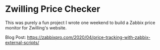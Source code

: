 # Zwilling Price Checker

This was purely a fun project I wrote one weekend to build a Zabbix price monitor for Zwilling's website.

Blog Post: https://zabbixpro.com/2020/04/price-tracking-with-zabbix-external-scripts/
